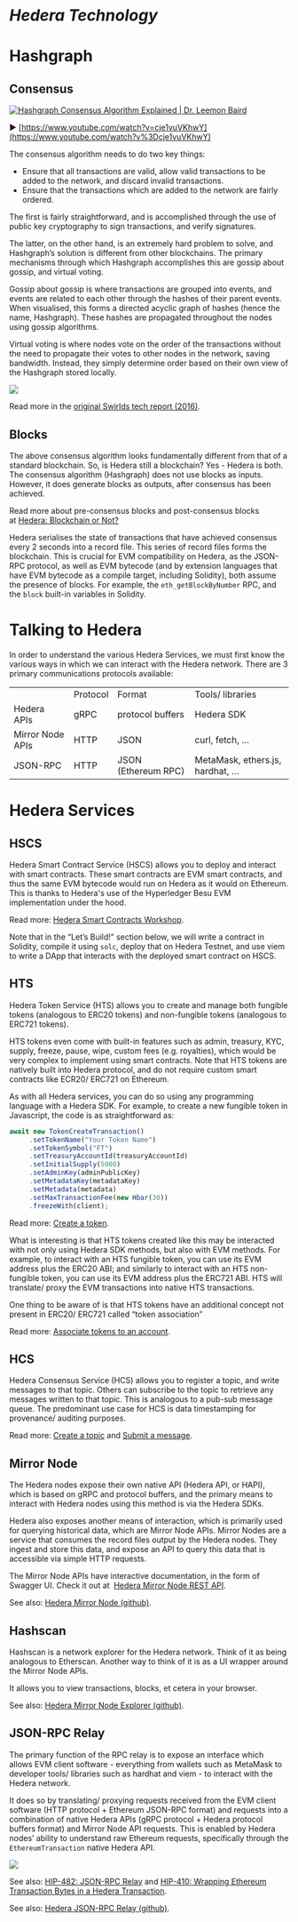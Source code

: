# ***Hedera Technology***

# Hashgraph

## Consensus

[![Hashgraph Consensus Algorithm Explained | Dr. Leemon Baird](https://i.ytimg.com/vi/cje1vuVKhwY/maxresdefault.jpg)](https://www.youtube.com/watch?v=cje1vuVKhwY)

▶️ [https://www.youtube.com/watch?v=cje1vuVKhwY](https://www.youtube.com/watch?v%3Dcje1vuVKhwY)

The consensus algorithm needs to do two key things:

- Ensure that all transactions are valid, allow valid transactions to be added to the network, and discard invalid transactions.
- Ensure that the transactions which are added to the network are fairly ordered.

The first is fairly straightforward, and is accomplished through the use of public key cryptography to sign transactions, and verify signatures.

The latter, on the other hand, is an extremely hard problem to solve, and Hashgraph’s solution is different from other blockchains. The primary mechanisms through which Hashgraph accomplishes this are gossip about gossip, and virtual voting.

Gossip about gossip is where transactions are grouped into events, and events are related to each other through the hashes of their parent events. When visualised, this forms a directed acyclic graph of hashes (hence the name, Hashgraph). These hashes are propagated throughout the nodes using gossip algorithms.

Virtual voting is where nodes vote on the order of the transactions without the need to propagate their votes to other nodes in the network, saving bandwidth. Instead, they simply determine order based on their own view of the Hashgraph stored locally.

![](images/hashgraph-consensus-diagram.png)

Read more in the [original Swirlds tech report (2016)](https://www.swirlds.com/downloads/SWIRLDS-TR-2016-01.pdf).

## Blocks

The above consensus algorithm looks fundamentally different from that of a standard blockchain. So, is Hedera still a blockchain? Yes - Hedera is both.
The consensus algorithm (Hashgraph) does not use blocks as inputs. However, it does generate blocks as outputs, after consensus has been achieved.

Read more about pre-consensus blocks and post-consensus blocks at [Hedera: Blockchain or Not?](https://blog.bguiz.com/2024/hedera-blockchain-or-not/)

Hedera serialises the state of transactions that have achieved consensus every 2 seconds into a record file. This series of record files forms the blockchain. This is crucial for EVM compatibility on Hedera, as the JSON-RPC protocol, as well as EVM bytecode (and by extension languages that have EVM bytecode as a compile target, including Solidity), both assume the presence of blocks. For example, the `eth_getBlockByNumber` RPC, and the `block` built-in variables in Solidity.

# Talking to Hedera

In order to understand the various Hedera Services, we must first know the various ways in which we can interact with the Hedera network. There are 3 primary communications protocols available:

|   |   |   |   |
|---|---|---|---|
||Protocol|Format|Tools/ libraries|
|Hedera APIs|gRPC|protocol buffers|Hedera SDK|
|Mirror Node APIs|HTTP|JSON|curl, fetch, …|
|JSON-RPC|HTTP|JSON (Ethereum RPC)|MetaMask, ethers.js, hardhat, …|

# Hedera Services

## HSCS

Hedera Smart Contract Service (HSCS) allows you to deploy and interact with smart contracts. These smart contracts are EVM smart contracts, and thus the same EVM bytecode would run on Hedera as it would on Ethereum. This is thanks to Hedera's use of the Hyperledger Besu EVM implementation under the hood.

Read more: [Hedera Smart Contracts Workshop](https://docs.hedera.com/hedera/tutorials/smart-contracts/hscs-workshop).

Note that in the “Let’s Build!” section below, we will write a contract in Solidity, compile it using `solc`, deploy that on Hedera Testnet, and use viem to write a DApp that interacts with the deployed smart contract on HSCS.

## HTS

Hedera Token Service (HTS) allows you to create and manage both fungible tokens (analogous to ERC20 tokens) and non-fungible tokens (analogous to ERC721 tokens).

HTS tokens even come with built-in features such as admin, treasury, KYC, supply, freeze, pause, wipe, custom fees (e.g. royalties), which would be very complex to implement using smart contracts. Note that HTS tokens are natively built into Hedera protocol, and do not require custom smart contracts like ECR20/ ERC721 on Ethereum.

As with all Hedera services, you can do so using any programming language with a Hedera SDK. For example, to create a new fungible token in Javascript, the code is as straightforward as:

```js
await new TokenCreateTransaction()
     .setTokenName("Your Token Name")
     .setTokenSymbol("FT")
     .setTreasuryAccountId(treasuryAccountId)
     .setInitialSupply(5000)
     .setAdminKey(adminPublicKey)
     .setMetadataKey(metadataKey)
     .setMetadata(metadata)
     .setMaxTransactionFee(new Hbar(30))
     .freezeWith(client);

```

Read more: [Create a token](https://docs.hedera.com/hedera/sdks-and-apis/sdks/token-service/define-a-token).

What is interesting is that HTS tokens created like this may be interacted with not only using Hedera SDK methods, but also with EVM methods. For example, to interact with an HTS fungible token, you can use its EVM address plus the ERC20 ABI; and similarly to interact with an HTS non-fungible token, you can use its EVM address plus the ERC721 ABI. HTS will translate/ proxy the EVM transactions into native HTS transactions.

One thing to be aware of is that HTS tokens have an additional concept not present in ERC20/ ERC721 called “token association”

Read more: [Associate tokens to an account](https://docs.hedera.com/hedera/sdks-and-apis/sdks/token-service/associate-tokens-to-an-account).

## HCS

Hedera Consensus Service (HCS) allows you to register a topic, and write messages to that topic. Others can subscribe to the topic to retrieve any messages written to that topic. This is analogous to a pub-sub message queue. The predominant use case for HCS is data timestamping for provenance/ auditing purposes.

Read more: [Create a topic](https://docs.hedera.com/hedera/sdks-and-apis/sdks/consensus-service/create-a-topic) and
[Submit a message](https://docs.hedera.com/hedera/sdks-and-apis/sdks/consensus-service/submit-a-message).

## Mirror Node

The Hedera nodes expose their own native API (Hedera API, or HAPI), which is based on gRPC and protocol buffers, and the primary means to interact with Hedera nodes using this method is via the Hedera SDKs.

Hedera also exposes another means of interaction, which is primarily used for querying historical data, which are Mirror Node APIs. Mirror Nodes are a service that consumes the record files output by the Hedera nodes. They ingest and store this data, and expose an API to query this data that is accessible via simple HTTP requests.

The Mirror Node APIs have interactive documentation, in the form of Swagger UI. Check it out at  [Hedera Mirror Node REST API](https://testnet.mirrornode.hedera.com/api/v1/docs/).

See also: [Hedera Mirror Node (github)](https://github.com/hashgraph/hedera-mirror-node).

## Hashscan

Hashscan is a network explorer for the Hedera network. Think of it as being analogous to Etherscan. Another way to think of it is as a UI wrapper around the Mirror Node APIs.

It allows you to view transactions, blocks, et cetera in your browser.

See also: [Hedera Mirror Node Explorer (github)](https://github.com/hashgraph/hedera-mirror-node-explorer).

## JSON-RPC Relay

The primary function of the RPC relay is to expose an interface which allows EVM client software - everything from wallets such as MetaMask to developer tools/ libraries such as hardhat and viem - to interact with the Hedera network.

It does so by translating/ proxying requests received from the EVM client software (HTTP protocol + Ethereum JSON-RPC format) and requests into a combination of native Hedera APIs (gRPC protocol + Hedera protocol buffers format) and Mirror Node API requests. This is enabled by Hedera nodes’ ability to understand raw Ethereum requests, specifically through the `EthereumTransaction` native Hedera API.

![](images/hedera-json-rpc-relay-architecture.png)

See also: [HIP-482: JSON-RPC Relay](https://hips.hedera.com/hip/hip-482)
and [HIP-410: Wrapping Ethereum Transaction Bytes in a Hedera Transaction](https://hips.hedera.com/hip/hip-410).

See also: [Hedera JSON-RPC Relay (github)](https://github.com/hashgraph/hedera-json-rpc-relay).
